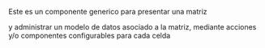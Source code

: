Este es un componente generico para presentar una matriz

y administrar un modelo de datos asociado a la matriz,
mediante acciones y/o componentes configurables para cada celda
